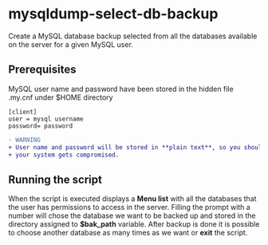 # mysqldump-select-db-backup
Create a MySQL database backup selected from all the databases available on the server for a given MySQL user.

## Prerequisites

MySQL user name and password have been stored in the hidden file .my.cnf under $HOME directory

```
[client]
user = mysql username
password= password
```

```diff
- WARNING
+ User name and password will be stored in **plain text**, so you should know the risks you assume in case 
+ your system gets compromised.
```

## Running the script
When the script is executed displays a **Menu list** with all the databases that the user has permissions to access in the server.
Filling the prompt with a number will chose the database we want to be backed up and stored in the directory assigned to 
**$bak_path** variable. After backup is done it is possible to choose another database as many times as we want or **exit** 
the script.

